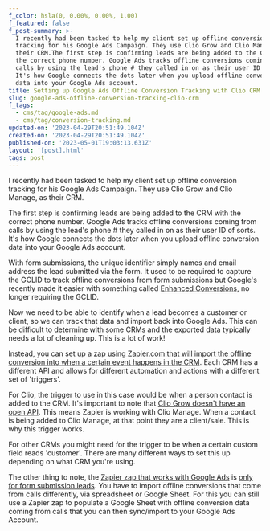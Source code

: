 ```yaml
---
f_color: hsla(0, 0.00%, 0.00%, 1.00)
f_featured: false
f_post-summary: >-
  I recently had been tasked to help my client set up offline conversion
  tracking for his Google Ads Campaign. They use Clio Grow and Clio Manage, as
  their CRM.The first step is confirming leads are being added to the CRM with
  the correct phone number. Google Ads tracks offline conversions coming from
  calls by using the lead's phone # they called in on as their user ID of sorts.
  It's how Google connects the dots later when you upload offline conversion
  data into your Google Ads account.
title: Setting up Google Ads Offline Conversion Tracking with Clio CRM
slug: google-ads-offline-conversion-tracking-clio-crm
f_tags:
  - cms/tag/google-ads.md
  - cms/tag/conversion-tracking.md
updated-on: '2023-04-29T20:51:49.104Z'
created-on: '2023-04-29T20:51:49.104Z'
published-on: '2023-05-01T19:03:13.631Z'
layout: '[post].html'
tags: post
---
```


I recently had been tasked to help my client set up offline conversion tracking for his Google Ads Campaign. They use Clio Grow and Clio Manage, as their CRM.

The first step is confirming leads are being added to the CRM with the correct phone number. Google Ads tracks offline conversions coming from calls by using the lead's phone # they called in on as their user ID of sorts. It's how Google connects the dots later when you upload offline conversion data into your Google Ads account.

With form submissions, the unique identifier simply names and email address the lead submitted via the form. It used to be required to capture the GCLID to track offline conversions from form submissions but Google's recently made it easier with something called [Enhanced Conversions](https://support.google.com/google-ads/answer/9888656?ref=freak.marketing#leads), no longer requiring the GCLID.

Now we need to be able to identify when a lead becomes a customer or client, so we can track that data and import back into Google Ads. This can be difficult to determine with some CRMs and the exported data typically needs a lot of cleaning up. This is a lot of work!

Instead, you can set up a [zap using Zapier.com that will import the offline conversion into when a certain event happens in the CRM](https://zapier.com/apps/clio/integrations/google-ads?ref=freak.marketing). Each CRM has a different API and allows for different automation and actions with a different set of 'triggers'.

For Clio, the trigger to use in this case would be when a person contact is added to the CRM. It's important to note that [Clio Grow doesn't have an open API](https://support.clio.com/hc/en-us/articles/360016556413-Does-Clio-Grow-Have-an-API-?ref=freak.marketing). This means Zapier is working with Clio Manage. When a contact is being added to Clio Manage, at that point they are a client/sale. This is why this trigger works.

For other CRMs you might need for the trigger to be when a certain custom field reads 'customer'. There are many different ways to set this up depending on what CRM you're using.

The other thing to note, the [Zapier zap that works with Google Ads](https://zapier.com/apps/clio/integrations/google-ads?ref=freak.marketing) is [only for form submission leads](https://support.google.com/google-ads/answer/9837650?hl=en&ref=freak.marketing). You have to import offline conversions that come from calls differently, via spreadsheet or Google Sheet. For this you can still use a Zapier zap to populate a Google Sheet with offline conversion data coming from calls that you can then sync/import to your Google Ads Account.
